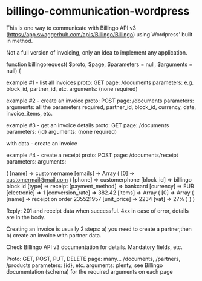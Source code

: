 # billingo-communication-wordpress

This is one way to communicate with Billingo API v3 (https://app.swaggerhub.com/apis/Billingo/Billingo) using Wordpress' built in method.

Not a full version of invoicing, only an idea to implement any application.

function billingorequest( $proto, $page, $parameters = null, $arguments = null) {

example #1 - list all invoices
proto: GET
page: /documents
parameters: e.g. block_id, partner_id, etc.
arguments: (none required)

example #2 - create an invoice
proto: POST
page: /documents
parameters: 
arguments: all the parameters required, partner_id, block_id, currency, date, invoice_items, etc.

example #3 - get an invoice details
proto: GET
page: /documents
parameters: {id}
arguments: (none required)

with data - create an invoice

example #4 - create a receipt
proto: POST
page: /documents/receipt
parameters: 
arguments: 

(
    [name] => customername
    [emails] => Array
        (
            [0] => customermail@mail.com
        )
    [phone] => customerphone
    [block_id] => billingo block id
    [type] => receipt
    [payment_method] => bankcard
    [currency] => EUR
    [electronic] => 1
    [conversion_rate] => 382.42
    [items] => Array
        (
            [0] => Array
                (
                    [name] => receipt on order 235521957
                    [unit_price] => 2234
                    [vat] => 27%
                )
        )
)

Reply: 201 and receipt data when successful. 4xx in case of error, details are in the body.

Creating an invoice is usually 2 steps: a) you need to create a partner,then b) create an invoice with partner data.

Check Billingo API v3 documentation for details. Mandatory fields, etc.

Proto: GET, POST, PUT, DELETE
page: many... /documents, /partners, /products
parameters: {id}, etc.
arguments: plenty, see Billingo documentation (schema) for the required arguments on each page

